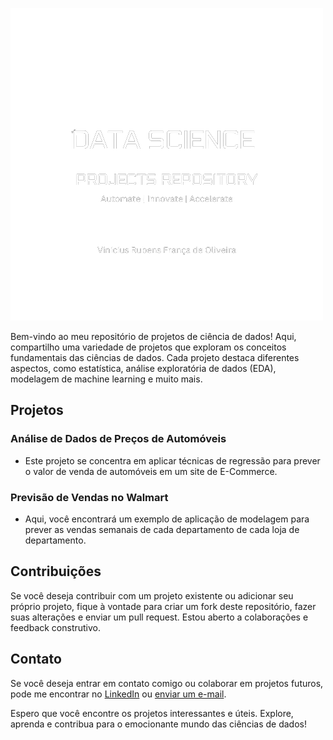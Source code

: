 ![Logo](data_science_logo.png)

Bem-vindo ao meu repositório de projetos de ciência de dados! Aqui, compartilho uma variedade de projetos que exploram os conceitos fundamentais das ciências de dados. Cada projeto destaca diferentes aspectos, como estatística, análise exploratória de dados (EDA), modelagem de machine learning e muito mais.

## Projetos

### Análise de Dados de Preços de Automóveis
- Este projeto se concentra em aplicar técnicas de regressão para prever o valor de venda de automóveis em um site de E-Commerce.

### Previsão de Vendas no Walmart
- Aqui, você encontrará um exemplo de aplicação de modelagem para prever as vendas semanais de cada departamento de cada loja de departamento.

## Contribuições

Se você deseja contribuir com um projeto existente ou adicionar seu próprio projeto, fique à vontade para criar um fork deste repositório, fazer suas alterações e enviar um pull request. Estou aberto a colaborações e feedback construtivo.

## Contato

Se você deseja entrar em contato comigo ou colaborar em projetos futuros, pode me encontrar no [LinkedIn](https://www.linkedin.com/in/vinicius-rubens/) ou [enviar um e-mail](mailto:viniciusrubensoliveira@gmail.com).

Espero que você encontre os projetos interessantes e úteis. Explore, aprenda e contribua para o emocionante mundo das ciências de dados!
